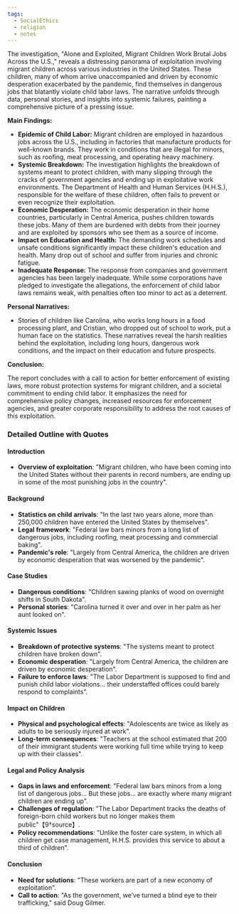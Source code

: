 ```yaml
---
tags:
  - SocialEthics
  - religion
  - notes
---
```





The investigation, "Alone and Exploited, Migrant Children Work Brutal Jobs Across the U.S.," reveals a distressing panorama of exploitation involving migrant children across various industries in the United States. These children, many of whom arrive unaccompanied and driven by economic desperation exacerbated by the pandemic, find themselves in dangerous jobs that blatantly violate child labor laws. The narrative unfolds through data, personal stories, and insights into systemic failures, painting a comprehensive picture of a pressing issue.

**Main Findings:**

- **Epidemic of Child Labor:** Migrant children are employed in hazardous jobs across the U.S., including in factories that manufacture products for well-known brands. They work in conditions that are illegal for minors, such as roofing, meat processing, and operating heavy machinery.
- **Systemic Breakdown:** The investigation highlights the breakdown of systems meant to protect children, with many slipping through the cracks of government agencies and ending up in exploitative work environments. The Department of Health and Human Services (H.H.S.), responsible for the welfare of these children, often fails to prevent or even recognize their exploitation.
- **Economic Desperation:** The economic desperation in their home countries, particularly in Central America, pushes children towards these jobs. Many of them are burdened with debts from their journey and are exploited by sponsors who see them as a source of income.
- **Impact on Education and Health:** The demanding work schedules and unsafe conditions significantly impact these children's education and health. Many drop out of school and suffer from injuries and chronic fatigue.
- **Inadequate Response:** The response from companies and government agencies has been largely inadequate. While some corporations have pledged to investigate the allegations, the enforcement of child labor laws remains weak, with penalties often too minor to act as a deterrent.

**Personal Narratives:**

- Stories of children like Carolina, who works long hours in a food processing plant, and Cristian, who dropped out of school to work, put a human face on the statistics. These narratives reveal the harsh realities behind the exploitation, including long hours, dangerous work conditions, and the impact on their education and future prospects.

**Conclusion:**

The report concludes with a call to action for better enforcement of existing laws, more robust protection systems for migrant children, and a societal commitment to ending child labor. It emphasizes the need for comprehensive policy changes, increased resources for enforcement agencies, and greater corporate responsibility to address the root causes of this exploitation.







### Detailed Outline with Quotes

#### Introduction
- **Overview of exploitation**: "Migrant children, who have been coming into the United States without their parents in record numbers, are ending up in some of the most punishing jobs in the country".

#### Background
- **Statistics on child arrivals**: "In the last two years alone, more than 250,000 children have entered the United States by themselves".
- **Legal framework**: "Federal law bars minors from a long list of dangerous jobs, including roofing, meat processing and commercial baking".
- **Pandemic's role**: "Largely from Central America, the children are driven by economic desperation that was worsened by the pandemic".

#### Case Studies
- **Dangerous conditions**: "Children sawing planks of wood on overnight shifts in South Dakota".
- **Personal stories**: "Carolina turned it over and over in her palm as her aunt looked on".

#### Systemic Issues
- **Breakdown of protective systems**: "The systems meant to protect children have broken down".
- **Economic desperation**: "Largely from Central America, the children are driven by economic desperation".
- **Failure to enforce laws**: "The Labor Department is supposed to find and punish child labor violations... their understaffed offices could barely respond to complaints".

#### Impact on Children
- **Physical and psychological effects**: "Adolescents are twice as likely as adults to be seriously injured at work".
- **Long-term consequences**: "Teachers at the school estimated that 200 of their immigrant students were working full time while trying to keep up with their classes".

#### Legal and Policy Analysis
- **Gaps in laws and enforcement**: "Federal law bars minors from a long list of dangerous jobs... But these jobs... are exactly where many migrant children are ending up".
- **Challenges of regulation**: "The Labor Department tracks the deaths of foreign-born child workers but no longer makes them public"【9†source】.
- **Policy recommendations**: "Unlike the foster care system, in which all children get case management, H.H.S. provides this service to about a third of children".

#### Conclusion
- **Need for solutions**: "These workers are part of a new economy of exploitation".
- **Call to action**: "As the government, we’ve turned a blind eye to their trafficking," said Doug Gilmer.